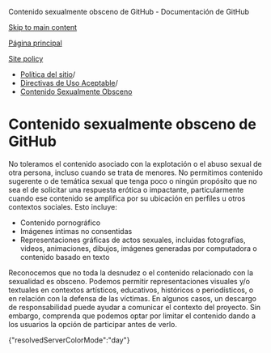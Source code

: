 Contenido sexualmente obsceno de GitHub - Documentación de GitHub

[Skip to main content](#main-content)

[Página principal](/es)

[Site policy](/es/site-policy)

* [Política del sitio](/es/site-policy)/
* [Directivas de Uso Aceptable](/es/site-policy/acceptable-use-policies)/
* [Contenido Sexualmente Obsceno](/es/site-policy/acceptable-use-policies/github-sexually-obscene-content)

Contenido sexualmente obsceno de GitHub
==========

No toleramos el contenido asociado con la explotación o el abuso sexual de otra persona, incluso cuando se trata de menores. No permitimos contenido sugerente o de temática sexual que tenga poco o ningún propósito que no sea el de solicitar una respuesta erótica o impactante, particularmente cuando ese contenido se amplifica por su ubicación en perfiles u otros contextos sociales. Esto incluye:

* Contenido pornográfico
* Imágenes íntimas no consentidas
* Representaciones gráficas de actos sexuales, incluidas fotografías, videos, animaciones, dibujos, imágenes generadas por computadora o contenido basado en texto

Reconocemos que no toda la desnudez o el contenido relacionado con la sexualidad es obsceno. Podemos permitir representaciones visuales y/o textuales en contextos artísticos, educativos, históricos o periodísticos, o en relación con la defensa de las víctimas. En algunos casos, un descargo de responsabilidad puede ayudar a comunicar el contexto del proyecto. Sin embargo, comprenda que podemos optar por limitar el contenido dando a los usuarios la opción de participar antes de verlo.

{"resolvedServerColorMode":"day"}
